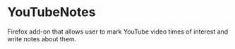 # YouTubeNotes
Firefox add-on that allows user to mark YouTube video times of interest and write notes about them.
